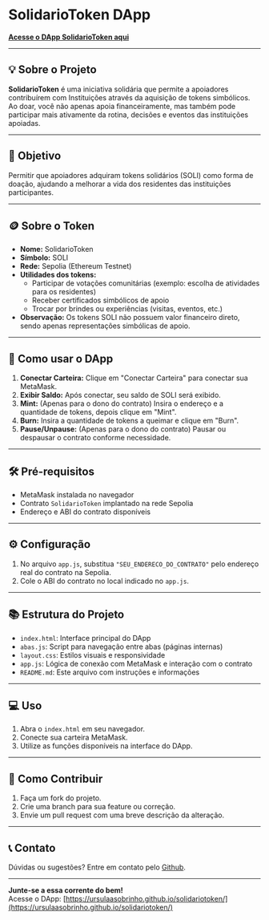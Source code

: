 # SolidarioToken DApp

[**Acesse o DApp SolidarioToken aqui**](https://ursulaasobrinho.github.io/solidariotoken/)

---

## 💡 Sobre o Projeto

**SolidarioToken** é uma iniciativa solidária que permite a apoiadores contribuírem com Instituições através da aquisição de tokens simbólicos. Ao doar, você não apenas apoia financeiramente, mas também pode participar mais ativamente da rotina, decisões e eventos das instituições apoiadas.

---

## 🎯 Objetivo

Permitir que apoiadores adquiram tokens solidários (SOLI) como forma de doação, ajudando a melhorar a vida dos residentes das instituições participantes.

---

## 🪙 Sobre o Token

- **Nome:** SolidarioToken
- **Símbolo:** SOLI
- **Rede:** Sepolia (Ethereum Testnet)
- **Utilidades dos tokens:**
  - Participar de votações comunitárias (exemplo: escolha de atividades para os residentes)
  - Receber certificados simbólicos de apoio
  - Trocar por brindes ou experiências (visitas, eventos, etc.)
- **Observação:** Os tokens SOLI não possuem valor financeiro direto, sendo apenas representações simbólicas de apoio.

---

## 🚀 Como usar o DApp

1. **Conectar Carteira:** Clique em "Conectar Carteira" para conectar sua MetaMask.
2. **Exibir Saldo:** Após conectar, seu saldo de SOLI será exibido.
3. **Mint:** (Apenas para o dono do contrato) Insira o endereço e a quantidade de tokens, depois clique em "Mint".
4. **Burn:** Insira a quantidade de tokens a queimar e clique em "Burn".
5. **Pause/Unpause:** (Apenas para o dono do contrato) Pausar ou despausar o contrato conforme necessidade.

---

## 🛠️ Pré-requisitos

- MetaMask instalada no navegador
- Contrato `SolidarioToken` implantado na rede Sepolia
- Endereço e ABI do contrato disponíveis

---

## ⚙️ Configuração

1. No arquivo `app.js`, substitua `"SEU_ENDERECO_DO_CONTRATO"` pelo endereço real do contrato na Sepolia.
2. Cole o ABI do contrato no local indicado no `app.js`.

---

## 📚 Estrutura do Projeto

- `index.html`: Interface principal do DApp
- `abas.js`: Script para navegação entre abas (páginas internas)
- `layout.css`: Estilos visuais e responsividade
- `app.js`: Lógica de conexão com MetaMask e interação com o contrato
- `README.md`: Este arquivo com instruções e informações

---

## 💻 Uso

1. Abra o `index.html` em seu navegador.
2. Conecte sua carteira MetaMask.
3. Utilize as funções disponíveis na interface do DApp.

---

## 🤝 Como Contribuir

1. Faça um fork do projeto.
2. Crie uma branch para sua feature ou correção.
3. Envie um pull request com uma breve descrição da alteração.

---

## 📞 Contato

Dúvidas ou sugestões? Entre em contato pelo [Github](https://github.com/UrsulaASobrinho).

---

**Junte-se a essa corrente do bem!**  
Acesse o DApp: [https://ursulaasobrinho.github.io/solidariotoken/](https://ursulaasobrinho.github.io/solidariotoken/)

